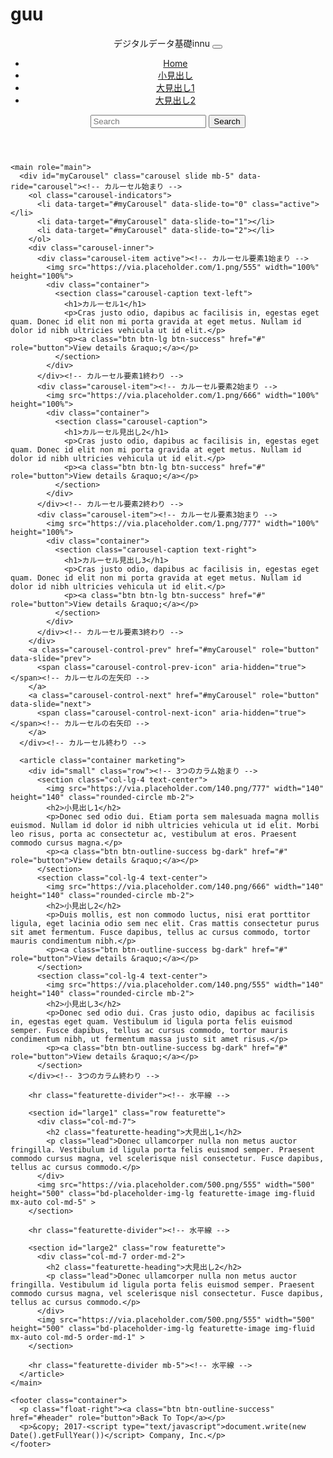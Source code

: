 # guu
<!DOCTYPE html>
<html lang="ja" dir="ltr">
  <head>
    <meta charset="utf-8">
    <title>デジタルデータ基礎 - サンプルHTML</title>
    <link rel="stylesheet" href="https://stackpath.bootstrapcdn.com/bootstrap/4.3.1/css/bootstrap.min.css" integrity="sha384-ggOyR0iXCbMQv3Xipma34MD+dH/1fQ784/j6cY/iJTQUOhcWr7x9JvoRxT2MZw1T" crossorigin="anonymous">
    <link rel="stylesheet" href="carousel.css">
    <script src="https://code.jquery.com/jquery-3.5.1.slim.min.js" integrity="sha384-DfXdz2htPH0lsSSs5nCTpuj/zy4C+OGpamoFVy38MVBnE+IbbVYUew+OrCXaRkfj" crossorigin="anonymous"></script>
    <script src="https://stackpath.bootstrapcdn.com/bootstrap/4.3.1/js/bootstrap.bundle.min.js"></script>
  </head>

  <body>
    <header id="header">
      <nav class="navbar navbar-expand-lg navbar-dark fixed-top bg-dark"><!-- ナビゲーション始まり -->
        <span class="navbar-brand">デジタルデータ基礎innu</span>
        <button class="navbar-toggler" type="button" data-toggle="collapse" data-target="#navbarCollapse" aria-controls="navbarCollapse" aria-expanded="false" aria-label="Toggle navigation">
          <span class="navbar-toggler-icon"></span>
        </button>
        <div class="collapse navbar-collapse" id="navbarCollapse">
          <ul class="navbar-nav mr-auto">
            <li class="nav-item active"><a class="nav-link" href="#">Home</a></li>
            <li class="nav-item"><a class="nav-link" href="#small">小見出し</a></li>
            <li class="nav-item"><a class="nav-link" href="#large1">大見出し1</a></li>
            <li class="nav-item"><a class="nav-link" href="#large2">大見出し2</a></li>
          </ul>
          <form class="form-inline mt-2 mt-md-0"><!-- 検索窓 -->
            <input class="form-control mr-sm-2" type="text" placeholder="Search" aria-label="Search">
            <button class="btn btn-outline-success my-2 my-sm-0" type="submit">Search</button>
          </form>
        </div>
      </nav><!-- ナビゲーション終わり -->
    </header>

    <main role="main">
      <div id="myCarousel" class="carousel slide mb-5" data-ride="carousel"><!-- カルーセル始まり -->
        <ol class="carousel-indicators">
          <li data-target="#myCarousel" data-slide-to="0" class="active"></li>
          <li data-target="#myCarousel" data-slide-to="1"></li>
          <li data-target="#myCarousel" data-slide-to="2"></li>
        </ol>
        <div class="carousel-inner">
          <div class="carousel-item active"><!-- カルーセル要素1始まり -->
            <img src="https://via.placeholder.com/1.png/555" width="100%" height="100%">
            <div class="container">
              <section class="carousel-caption text-left">
                <h1>カルーセル1</h1>
                <p>Cras justo odio, dapibus ac facilisis in, egestas eget quam. Donec id elit non mi porta gravida at eget metus. Nullam id dolor id nibh ultricies vehicula ut id elit.</p>
                <p><a class="btn btn-lg btn-success" href="#" role="button">View details &raquo;</a></p>
              </section>
            </div>
          </div><!-- カルーセル要素1終わり -->
          <div class="carousel-item"><!-- カルーセル要素2始まり -->
            <img src="https://via.placeholder.com/1.png/666" width="100%" height="100%">
            <div class="container">
              <section class="carousel-caption">
                <h1>カルーセル見出し2</h1>
                <p>Cras justo odio, dapibus ac facilisis in, egestas eget quam. Donec id elit non mi porta gravida at eget metus. Nullam id dolor id nibh ultricies vehicula ut id elit.</p>
                <p><a class="btn btn-lg btn-success" href="#" role="button">View details &raquo;</a></p>
              </section>
            </div>
          </div><!-- カルーセル要素2終わり -->
          <div class="carousel-item"><!-- カルーセル要素3始まり -->
            <img src="https://via.placeholder.com/1.png/777" width="100%" height="100%">
            <div class="container">
              <section class="carousel-caption text-right">
                <h1>カルーセル見出し3</h1>
                <p>Cras justo odio, dapibus ac facilisis in, egestas eget quam. Donec id elit non mi porta gravida at eget metus. Nullam id dolor id nibh ultricies vehicula ut id elit.</p>
                <p><a class="btn btn-lg btn-success" href="#" role="button">View details &raquo;</a></p>
              </section>
            </div>
          </div><!-- カルーセル要素3終わり -->
        </div>
        <a class="carousel-control-prev" href="#myCarousel" role="button" data-slide="prev">
          <span class="carousel-control-prev-icon" aria-hidden="true"></span><!-- カルーセルの左矢印 -->
        </a>
        <a class="carousel-control-next" href="#myCarousel" role="button" data-slide="next">
          <span class="carousel-control-next-icon" aria-hidden="true"></span><!-- カルーセルの右矢印 -->
        </a>
      </div><!-- カルーセル終わり -->

      <article class="container marketing">
        <div id="small" class="row"><!-- 3つのカラム始まり -->
          <section class="col-lg-4 text-center">
            <img src="https://via.placeholder.com/140.png/777" width="140" height="140" class="rounded-circle mb-2">
            <h2>小見出し1</h2>
            <p>Donec sed odio dui. Etiam porta sem malesuada magna mollis euismod. Nullam id dolor id nibh ultricies vehicula ut id elit. Morbi leo risus, porta ac consectetur ac, vestibulum at eros. Praesent commodo cursus magna.</p>
            <p><a class="btn btn-outline-success bg-dark" href="#" role="button">View details &raquo;</a></p>
          </section>
          <section class="col-lg-4 text-center">
            <img src="https://via.placeholder.com/140.png/666" width="140" height="140" class="rounded-circle mb-2">
            <h2>小見出し2</h2>
            <p>Duis mollis, est non commodo luctus, nisi erat porttitor ligula, eget lacinia odio sem nec elit. Cras mattis consectetur purus sit amet fermentum. Fusce dapibus, tellus ac cursus commodo, tortor mauris condimentum nibh.</p>
            <p><a class="btn btn-outline-success bg-dark" href="#" role="button">View details &raquo;</a></p>
          </section>
          <section class="col-lg-4 text-center">
            <img src="https://via.placeholder.com/140.png/555" width="140" height="140" class="rounded-circle mb-2">
            <h2>小見出し3</h2>
            <p>Donec sed odio dui. Cras justo odio, dapibus ac facilisis in, egestas eget quam. Vestibulum id ligula porta felis euismod semper. Fusce dapibus, tellus ac cursus commodo, tortor mauris condimentum nibh, ut fermentum massa justo sit amet risus.</p>
            <p><a class="btn btn-outline-success bg-dark" href="#" role="button">View details &raquo;</a></p>
          </section>
        </div><!-- 3つのカラム終わり -->

        <hr class="featurette-divider"><!-- 水平線 -->

        <section id="large1" class="row featurette">
          <div class="col-md-7">
            <h2 class="featurette-heading">大見出し1</h2>
            <p class="lead">Donec ullamcorper nulla non metus auctor fringilla. Vestibulum id ligula porta felis euismod semper. Praesent commodo cursus magna, vel scelerisque nisl consectetur. Fusce dapibus, tellus ac cursus commodo.</p>
          </div>
          <img src="https://via.placeholder.com/500.png/555" width="500" height="500" class="bd-placeholder-img-lg featurette-image img-fluid mx-auto col-md-5" >
        </section>

        <hr class="featurette-divider"><!-- 水平線 -->

        <section id="large2" class="row featurette">
          <div class="col-md-7 order-md-2">
            <h2 class="featurette-heading">大見出し2</h2>
            <p class="lead">Donec ullamcorper nulla non metus auctor fringilla. Vestibulum id ligula porta felis euismod semper. Praesent commodo cursus magna, vel scelerisque nisl consectetur. Fusce dapibus, tellus ac cursus commodo.</p>
          </div>
          <img src="https://via.placeholder.com/500.png/555" width="500" height="500" class="bd-placeholder-img-lg featurette-image img-fluid mx-auto col-md-5 order-md-1" >
        </section>

        <hr class="featurette-divider mb-5"><!-- 水平線 -->
      </article>
    </main>

    <footer class="container">
      <p class="float-right"><a class="btn btn-outline-success" href="#header" role="button">Back To Top</a></p>
      <p>&copy; 2017-<script type="text/javascript">document.write(new Date().getFullYear())</script> Company, Inc.</p>
    </footer>
  </body>
</html>
